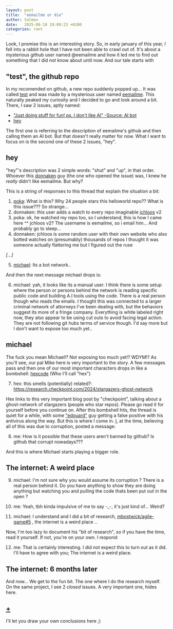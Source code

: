 ```yaml
---
layout: post
title:  "eemailme or die"
author: Salmon
date:   2025-06-18 19:09:23 +0100
categories: rant
---
```


Look, I promise this is an interesting story. So, in early january of this year, I fell into
a rabbit hole that I have not been able to crawl out of. It's about a mysterious github user
named @eemailme and how it led me to find out something that I did *not* know about until
now. And our tale starts with

## "test", the github repo
In my recomended on github, a new repo suddenly popped up... It was called
[test](https://github.com/eemailme/test) and was made by a mysterious user named
[eemailme](https://github.com/eemailme). This naturally peaked my curiosity and I decided
to go and look around a bit. There, I saw 2 issues, aptly named:

- ["Just doing stuff for fun! ps. I don't like AI" -Source: AI bot](https://github.com/eemailme/test/issues/8)
- [hey](https://github.com/eemailme/test/issues/5)

The first one is referring to the description of eemailme's github and then calling them an
AI bot. But that doesn't really matter for now. What I want to focus on is the second one
of these 2 issues, "hey".

## hey
"hey"'s description was 2 simple words: "shut" and "up", in that order. Whoever this
[donnaken](https://github.com/donnaken15) guy (the one who opened the issue) was, I knew
he *really* didn't like eemailme. But why?

This is a string of responses to this thread that explain the situation a bit:

1. [poka](https://github.com/poka-IT): What is this? Why 24 people stars this helloworld repo??
What is this issue???
So strange...
2. donnaken: this user adds a watch to every repo imaginable
[jchloos](https://github.com/jhcloos) v2
3. poka: ok, he watched my repo too, so I understand, this is how I came here ^^
jchloos v2?
The username is eemailme, so i email him... And probably go to sleep...
4. donnaken: jchloos is some random user with their own website who also botted watches on
(presumably) thousands of repos I thought it was someone actually flattering me but I figured out the ruse

*\[...\]*

5. [michael](https://github.com/mbostwick): Its a bot network..

And then the next message michael drops is:

6. michael: yah, it looks like its a manual user. I think there is some setup where the
person or persons behind the network is reading specific public code and building A.I tools
using the code. There is a real person though who reads the emails. I thought this was
connected to a larger criminal network of attorneys I've been dealing with, but the behaviors 
suggest its more of a fringe company. Everything is white labeled right now, they also appear
to be using cut outs to avoid facing legal action. They are not following git hubs terms of 
service though. I'd say more but I don't want to expose too much yet..

## michael
The fuck you mean Michael!? Not exposing too much yet!? WDYM!? As you'll see, our pal Mike here
is very important to the story. A few messages pass and then one of our most important characters
drops in like a bombshell: [hexcode](https://github.com/0XDE57) (Who I'll call "hex")

7. hex: this smells (potentially) related?: <https://research.checkpoint.com/2024/stargazers-ghost-network>

Hex links to this very important blog post by "checkpoint", talking about a ghost-network of stargazers
(people who star repos). Please go read it for yourself before you continue on. After this bombshell
hits, the thread is quiet for a while, with some ["edouard"](https://github.com/edouard-sn) guy getting
a false positive with his antivirus along the way. But this is where I come in.
[I](https://github.com/callmesalmon), at the time, believing all of this was due to corruption,
posted a message:

8. me: How is it possible that these users aren't banned by github? Is github that corrupt nowadays???

And this is where Michael starts playing a bigger role.

## The internet: A weird place

9. michael: I'm not sure why you would assume its corruption ? There is a real person behind it. Do you have
anything to show they are doing anything but watching you and pulling the code thats been put out in the open ?

10. me: Yeah, tbh kinda impulsive of me to say -_-, it's just kind of... Weird?

11. michael: I understand and I did a bit of research,
[mbostwick/agile-game#5](https://github.com/mbostwick/agile-game/issues/5) ,
the internet is a weird place ..

Now, I'm too lazy to document his "bit of research", so if you have the time, read it yourself.
If not, you're on your own. I respond:

12. me: That is certainly interesting. I did not expect this to turn out as it did. I'll have to
agree with you; The internet is a weird place.

## The internet: 6 months later
And now... We get to the fun bit. The one where I do the research myself. On the same project, I
see 2 *closed* issues. A very important one, hides here.

## [+](https://github.com/eemailme/test/issues/4)
I'll let you draw your own conclusions here ;)
